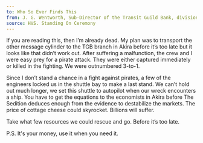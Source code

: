 ```yaml
---
to: Who So Ever Finds This
from: J. G. Wentworth, Sub-Director of the Transit Guild Bank, division of forecasting and modelling
source: HVS. Standing On Ceremony
---
```


If you are reading this, then I’m already dead. My plan was to transport the other message cylinder to the TGB branch in Akira before it’s too late but it looks like that didn’t work out. After suffering a malfunction, the crew and I were easy prey for a pirate attack. They were either captured immediately or killed in the fighting. We were outnumbered 3-to-1.

Since I don’t stand a chance in a fight against pirates, a few of the engineers locked us in the shuttle bay to make a last stand. We can’t hold out much longer, we set this shuttle to autopilot when our wreck encounters a ship. You have to get the equations to the economists in Akira before The Sedition deduces enough from the evidence to destabilize the markets. The price of cottage cheese could skyrocket. Billions will suffer.

Take what few resources we could rescue and go. Before it’s too late.

P.S. It's your money, use it when you need it.
